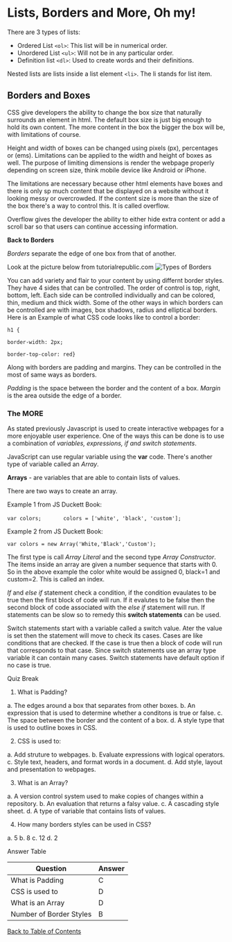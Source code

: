 # Lists, Borders and More, Oh my!

There are 3 types of lists:
* Ordered List ```<ol>```: This list will be in numerical order.
* Unordered List ```<ul>```: Will not be in any particular order.
* Definition list ```<dl>```: Used to create words and their definitions.

Nested lists are lists inside a list element ```<li>```. The li stands for list item.

## Borders and Boxes

CSS give developers the ability to change the box size that naturally surrounds an element in html. The default box size is just big enough to hold its own content. The more content in the box the bigger the box will be, with limitations of course. 

Height and width of boxes can be changed using pixels (px), percentages or (ems). Limitations can be applied to the width and height of boxes as well. The purpose of limiting dimensions is render the webpage properly depending on screen size, think mobile device like Android or iPhone. 

The limitations are necessary because other html elements have boxes and there is only sp much content that be displayed on a website without it looking messy or overcrowded. If the content size is more than the size of the box there's a way to control this. It is called overflow.

Overflow gives the developer the ability to either hide extra content or add a scroll bar so that users can continue accessing information.

**Back to Borders**

*Borders* separate the edge of one box from that of another.

Look at the picture below from tutorialrepublic.com
![Types of Borders](https://www.tutorialrepublic.com/lib/images/css-border-style.png)

You can add variety and flair to your content by using differnt border styles.
They have 4 sides that can be controlled. The order of control is top, right, bottom, left. Each side can be controlled individually and can be colored, thin, medium and thick width. Some of the other ways in which borders can be controlled are with images, box shadows, radius and elliptical borders. Here is an Example of what CSS code looks like to control a border:

  ```h1 {```

  ```border-width: 2px;```

  ```border-top-color: red}```

Along with borders are padding and margins. They can be controlled in the most of same ways as borders.

*Padding* is the space between the border and the content of a box.
*Margin* is the area outside the edge of a border.

### The MORE

As stated previously Javascript is used to create interactive webpages for a more enjoyable user experience. One of the ways this can be done is to use a combination of *variables, expressions, if and switch statements*.

JavaScript can use regular variable using the **var** code. There's another type of variable called an *Array*.

**Arrays** - are variables that are able to contain lists of values.

There are two ways to create an array.

Example 1 from JS Duckett Book:

```var colors;```
      ```     ```
        ``` colors = ['white', 'black', 'custom'];```

Example 2 from JS Duckett Book:

```var colors = new Array('White,'Black','Custom');```

The first type is call *Array Literal* and the second type *Array Constructor*.
The items inside an array are given a number sequence that starts with 0. So in the above example the color white would be assigned 0, black=1 and custom=2. This is called an index.

*If* and *else if* statement check a condition, if the condition evaulates to be true then the first block of code will run. If it evalutes to be false then the second block of code associated with the *else if* statement will run. If statements can be slow so to remedy this **switch statements** can be used.

Switch statements start with a variable called a switch value. Ater the value is set then the statement will move to check its cases. Cases are like conditions that are checked. If the case is true then a block of code will run that corresponds to that case. Since switch statements use an array type variable it can contain many cases. Switch statements have default option if no case is true. 

Quiz Break

1. What is Padding?

  a. The edges around a box that separates from other boxes.
  b. An expression that is used to determine whether a conditons is true or false.
  c. The space between the border and the content of a box.
  d. A style type that is used to outline boxes in CSS.

2. CSS is used to:

  a. Add struture to webpages.
  b. Evaluate expressions with logical operators.
  c. Style text, headers, and format words in a document.
  d. Add style, layout and presentation to webpages.

3. What is an Array?

  a. A version control system used to make copies of changes within a repository.
  b. An evaluation that returns a falsy value.
  c. A cascading style sheet.
  d. A type of variable that contains lists of values.

4. How many borders styles can be used in CSS?

  a. 5
  b. 8
  c. 12
  d. 2

Answer Table

Question | Answer
---------|-------
What is Padding | C
CSS is used to | D
What is an Array | D
Number of Border Styles | B

[Back to Table of Contents](/README.md)
